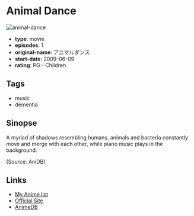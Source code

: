 # Animal Dance

![animal-dance](https://cdn.myanimelist.net/images/anime/10/28668.jpg)

-   **type**: movie
-   **episodes**: 1
-   **original-name**: アニマルダンス
-   **start-date**: 2009-06-09
-   **rating**: PG - Children

## Tags

-   music
-   dementia

## Sinopse

A myriad of shadows resembling humans, animals and bacteria constantly move and merge with each other, while piano music plays in the background.

(Source: AniDB)

## Links

-   [My Anime list](https://myanimelist.net/anime/10436/Animal_Dance)
-   [Official Site](http://plaza.bunka.go.jp/festival/2009/animation/001219/)
-   [AnimeDB](http://anidb.info/perl-bin/animedb.pl?show=anime&aid=8064)
